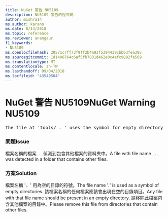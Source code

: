 ```yaml
---
title: NuGet 警告 NU5109
description: NU5109 警告的程式碼
author: mishra14
ms.author: karann
ms.date: 8/14/2018
ms.topic: reference
ms.reviewer: anangaur
f1_keywords:
- NU5109
ms.openlocfilehash: 20571c7ff73f9ff2b4a93f5394439cbbb3fea395
ms.sourcegitcommit: 1d1406764c6af5fb7801d462e0c4afc9092fa569
ms.translationtype: MT
ms.contentlocale: zh-TW
ms.lasthandoff: 09/04/2018
ms.locfileid: "43549504"
---
```

# <a name="nuget-warning-nu5109"></a><span data-ttu-id="383fa-103">NuGet 警告 NU5109</span><span class="sxs-lookup"><span data-stu-id="383fa-103">NuGet Warning NU5109</span></span>
<pre>The file at 'tools/_._' uses the symbol for empty directory '_._', but it is present in a directory that contains other files. Please remove this file from directories that contain other files.</pre>

### <a name="issue"></a><span data-ttu-id="383fa-104">問題</span><span class="sxs-lookup"><span data-stu-id="383fa-104">Issue</span></span>

<span data-ttu-id="383fa-105">檔案名稱的檔案`_._`偵測到包含其他檔案的資料夾中。</span><span class="sxs-lookup"><span data-stu-id="383fa-105">A file with file name `_._` was detected in a folder that contains other files.</span></span>


### <a name="solution"></a><span data-ttu-id="383fa-106">方案</span><span class="sxs-lookup"><span data-stu-id="383fa-106">Solution</span></span>

 <span data-ttu-id="383fa-107">檔案名稱 '_。_' 用為空的目錄的符號。</span><span class="sxs-lookup"><span data-stu-id="383fa-107">The file name '_._' is used as a symbol of empty directories.</span></span> <span data-ttu-id="383fa-108">該檔案名稱的任何檔案應該會出現在空的目錄項目。</span><span class="sxs-lookup"><span data-stu-id="383fa-108">Any file with that file name should be present in an empty directory.</span></span> <span data-ttu-id="383fa-109">請移除此檔案包含其他檔案的目錄中。</span><span class="sxs-lookup"><span data-stu-id="383fa-109">Please remove this file from directories that contain other files.</span></span>


